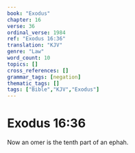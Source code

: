 ```yaml
---
book: "Exodus"
chapter: 16
verse: 36
ordinal_verse: 1984
ref: "Exodus 16:36"
translation: "KJV"
genre: "Law"
word_count: 10
topics: []
cross_references: []
grammar_tags: [negation]
thematic_tags: []
tags: ["Bible","KJV","Exodus"]
---
```


# Exodus 16:36

Now an omer is the tenth part of an ephah.
